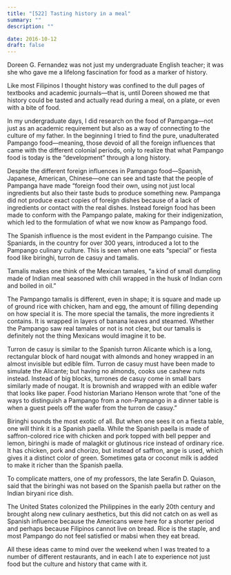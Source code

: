 ```yaml
---
title: "[522] Tasting history in a meal"
summary: ""
description: ""

date: 2016-10-12
draft: false
---
```


Doreen G. Fernandez was not just my undergraduate English teacher; it was she who gave me a lifelong fascination for food as a marker of history.

Like most Filipinos I thought history was confined to the dull pages of textbooks and academic journals—that is, until Doreen showed me that history could be tasted and actually read during a meal, on a plate, or even with a bite of food.

In my undergraduate days, I did research on the food of Pampanga—not just as an academic requirement but also as a way of connecting to the culture of my father. In the beginning I tried to find the pure, unadulterated Pampango food—meaning, those devoid of all the foreign influences that came with the different colonial periods, only to realize that what Pampango food is today is the “development” through a long history.

Despite the different foreign influences in Pampango food—Spanish, Japanese, American, Chinese—one can see and taste that the people of Pampanga have made “foreign food their own, using not just local ingredients but also their taste buds to produce something new. Pampanga did not produce exact copies of foreign dishes because of a lack of ingredients or contact with the real dishes. Instead foreign food has been made to conform with the Pampango palate, making for their indigenization, which led to the formulation of what we now know as Pampango food.

The Spanish influence is the most evident in the Pampango cuisine. The Spaniards, in the country for over 300 years, introduced a lot to the Pampango culinary culture. This is seen when one eats “special” or fiesta food like biringhi, turron de casuy and tamalis.

Tamalis makes one think of the Mexican tamales, “a kind of small dumpling made of Indian meal seasoned with chili wrapped in the husk of Indian corn and boiled in oil.”

The Pampango tamalis is different, even in shape; it is square and made up of ground rice with chicken, ham and egg, the amount of filling depending on how special it is. The more special the tamalis, the more ingredients it contains. It is wrapped in layers of banana leaves and steamed. Whether the Pampango saw real tamales or not is not clear, but our tamalis is definitely not the thing Mexicans would imagine it to be.

Turron de casuy is similar to the Spanish turron Alicante which is a long, rectangular block of hard nougat with almonds and honey wrapped in an almost invisible but edible film. Turron de casuy must have been made to simulate the Alicante; but having no almonds, cooks use cashew nuts instead. Instead of big blocks, turrones de casuy come in small bars similarly made of nougat. It is brownish and wrapped with an edible wafer that looks like paper. Food historian Mariano Henson wrote that “one of the ways to distinguish a Pampango from a non-Pampango in a dinner table is when a guest peels off the wafer from the turron de casuy.”

Biringhi sounds the most exotic of all. But when one sees it on a fiesta table, one will think it is a Spanish paella. While the Spanish paella is made of saffron-colored rice with chicken and pork topped with bell pepper and lemon, biringhi is made of malagkit or glutinous rice instead of ordinary rice. It has chicken, pork and chorizo, but instead of saffron, ange is used, which gives it a distinct color of green. Sometimes gata or coconut milk is added to make it richer than the Spanish paella.

To complicate matters, one of my professors, the late Serafin D. Quiason, said that the biringhi was not based on the Spanish paella but rather on the Indian biryani rice dish.

The United States colonized the Philippines in the early 20th century and brought along new culinary aesthetics, but this did not catch on as well as Spanish influence because the Americans were here for a shorter period and perhaps because Filipinos cannot live on bread. Rice is the staple, and most Pampango do not feel satisfied or mabsi when they eat bread.

All these ideas came to mind over the weekend when I was treated to a number of different restaurants, and in each I ate to experience not just food but the culture and history that came with it.
